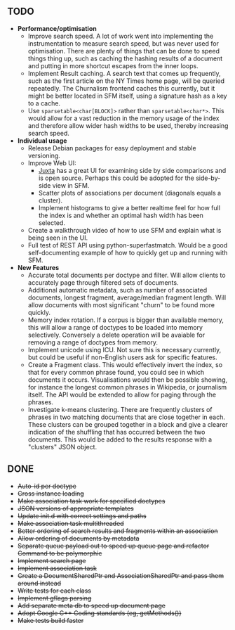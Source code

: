 TODO
----

* **Performance/optimisation**
  * Improve search speed. A lot of work went into implementing the instrumentation to measure search speed, but was never used for optimisation. There are plenty of things that can be done to speed things thing up, such as caching the hashing results of a document and putting in more shortcut escapes from the inner loops.
  * Implement Result caching. A search text that comes up frequently, such as the first article on the NY Times home page, will be queried repeatedly. The Churnalism frontend caches this currently, but it might be better located in SFM itself, using a signature hash as a key to a cache.
  * Use ```sparsetable<char[BLOCK]>``` rather than ```sparsetable<char*>```. This would allow for a vast reduction in the memory usage of the index and therefore allow wider hash widths to be used, thereby increasing search speed.
* **Individual usage**
  * Release Debian packages for easy deployment and stable versioning.
  * Improve Web UI:
    * [Juxta](http://www.juxtasoftware.org/) has a great UI for examining side by side comparisons and is open source. Perhaps this could be adopted for the side-by-side view in SFM.
    * Scatter plots of associations per document (diagonals equals a cluster). 
    * Implement histograms to give a better realtime feel for how full the index is and whether an optimal hash width has been selected.
  * Create a walkthrough video of how to use SFM and explain what is being seen in the UI.
  * Full test of REST API using python-superfastmatch. Would be a good self-documenting example of how to quickly get up and running with SFM.
* **New Features**
  * Accurate total documents per doctype and filter. Will allow clients to accurately page through filtered sets of documents.
  * Additional automatic metadata, such as number of associated documents, longest fragment, average/median fragment length. Will allow documents with most significant "churn" to be found more quickly.
  * Memory index rotation. If a corpus is bigger than available memory, this will allow a range of doctypes to be loaded into memory selectively. Conversely a delete operation will be avaiable for removing a range of doctypes from memory.
  * Implement unicode using ICU. Not sure this is necessary currently, but could be useful if non-English users ask for specific features.
  * Create a Fragment class. This would effectively invert the index, so that for every common phrase found, you could see in which documents it occurs. Visualisations would then be possible showing, for instance the longest common phrases in Wikipedia, or journalism itself. The API would be extended to allow for paging through the phrases.
  * Investigate k-means clustering. There are frequently clusters of phrases in two matching documents that are close together in each. These clusters can be grouped together in a block and give a clearer indication of the shuffling that has occurred between the two documents. This would be added to the results response with a "clusters" JSON object.
  
DONE
----

* ~~Auto-id per doctype~~
* ~~Cross instance loading~~
* ~~Make association task work for specified doctypes~~
* ~~JSON versions of appropriate templates~~
* ~~Update init.d with correct settings and paths~~
* ~~Make association task multithreaded~~
* ~~Better ordering of search results and fragments within an association~~
* ~~Allow ordering of documents by metadata~~
* ~~Separate queue payload out to speed up queue page and refactor Command to be polymorphic~~
* ~~Implement search page~~
* ~~Implement association task~~
* ~~Create a DocumentSharedPtr and AssociationSharedPtr and pass them around instead~~
* ~~Write tests for each class~~
* ~~Implement gflags parsing~~
* ~~Add separate meta db to speed up document page~~
* ~~Adopt Google C++ Coding standards (eg, getMethods())~~
* ~~Make tests build faster~~


